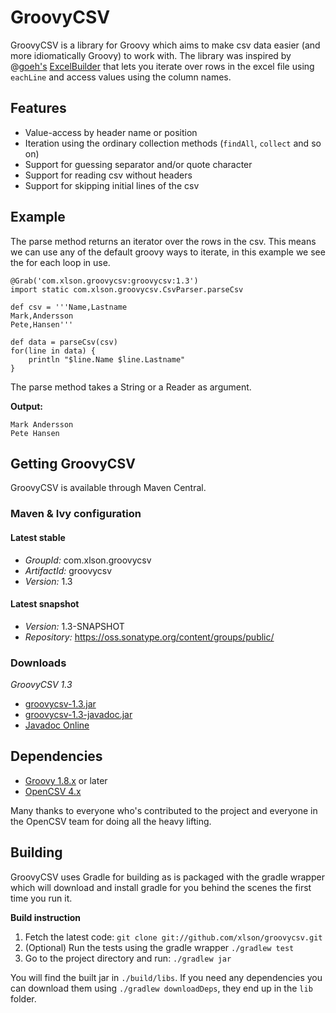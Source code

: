 # GroovyCSV

GroovyCSV is a library for Groovy which aims to make csv data
easier (and more idiomatically Groovy) to work with. The library was inspired by @[goeh's](http://twitter.com/goeh)
[ExcelBuilder](http://www.technipelago.se/blog/show/groovy-poi-excel) that lets you
iterate over rows in the excel file using `eachLine` and access values
using the column names.

## Features

* Value-access by header name or position
* Iteration using the ordinary collection methods (`findAll`, `collect`
  and so on)
* Support for guessing separator and/or quote character
* Support for reading csv without headers
* Support for skipping initial lines of the csv

## Example

The parse method returns an iterator over the rows in the csv. This
means we can use any of the default groovy ways to iterate, in this
example we see the for each loop in use.

    @Grab('com.xlson.groovycsv:groovycsv:1.3')
    import static com.xlson.groovycsv.CsvParser.parseCsv

    def csv = '''Name,Lastname
    Mark,Andersson
    Pete,Hansen'''

    def data = parseCsv(csv)
    for(line in data) {
        println "$line.Name $line.Lastname"
    }

The parse method takes a String or a Reader as argument.

**Output:**

    Mark Andersson
    Pete Hansen

## Getting GroovyCSV

GroovyCSV is available through Maven Central.

### Maven & Ivy configuration

#### Latest stable

* *GroupId:* com.xlson.groovycsv
* *ArtifactId:* groovycsv
* *Version:* 1.3

#### Latest snapshot

* *Version:* 1.3-SNAPSHOT
* *Repository:* https://oss.sonatype.org/content/groups/public/

### Downloads

*GroovyCSV 1.3*


* [groovycsv-1.3.jar](http://repo1.maven.org/maven2/com/xlson/groovycsv/groovycsv/1.3/groovycsv-1.3.jar)
* [groovycsv-1.3-javadoc.jar](http://repo1.maven.org/maven2/com/xlson/groovycsv/groovycsv/1.3/groovycsv-1.3-javadoc.jar)
* [Javadoc Online](https://xlson.github.io/groovycsv/docs/1.3/javadoc/)

## Dependencies

* [Groovy 1.8.x](http://groovy.codehaus.org) or later
* [OpenCSV 4.x](http://opencsv.sourceforge.net/)


Many thanks to everyone who's contributed to the project and everyone in the OpenCSV team for
doing all the heavy lifting.

## Building

GroovyCSV uses Gradle for building as is packaged with the gradle wrapper which will download and install gradle for you behind the scenes the first time you run it.

**Build instruction**

1. Fetch the latest code: `git clone git://github.com/xlson/groovycsv.git`
2. (Optional) Run the tests using the gradle wrapper `./gradlew test`
4. Go to the project directory and run: `./gradlew jar`

You will find the built jar in `./build/libs`. If you need any
dependencies you can download them using `./gradlew downloadDeps`, they
end up in the `lib` folder.

